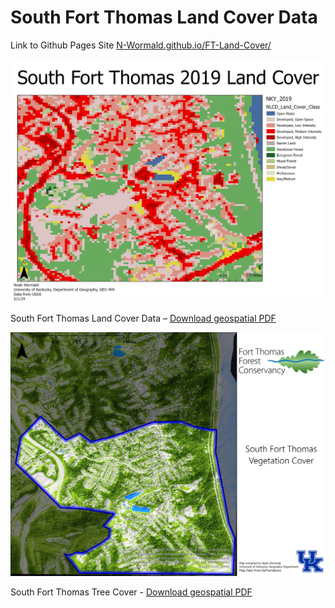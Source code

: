 # South Fort Thomas Land Cover Data

Link to Github Pages Site [N-Wormald.github.io/FT-Land-Cover/](https://n-wormald.github.io/FT-Land-Cover/)

![South Fort Thomas Land Cover Data](Layout.jpg)

South Fort Thomas Land Cover Data – [Download geospatial PDF](Layout.pdf)


![South Fort Thomas Tree Cover](tree_cover.jpg)

South Fort Thomas Tree Cover - [Download geospatial PDF](tree_cover.pdf)
